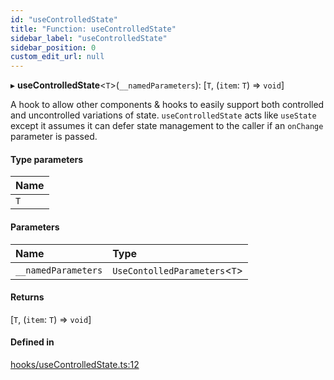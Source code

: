 ```yaml
---
id: "useControlledState"
title: "Function: useControlledState"
sidebar_label: "useControlledState"
sidebar_position: 0
custom_edit_url: null
---
```


▸ **useControlledState**<`T`\>(`__namedParameters`): [`T`, (`item`: `T`) => `void`]

A hook to allow other components & hooks to easily support both controlled and uncontrolled variations of state.
`useControlledState` acts like `useState` except it assumes it can defer state management to the caller if an `onChange` parameter is passed.

#### Type parameters

| Name |
| :------ |
| `T` |

#### Parameters

| Name | Type |
| :------ | :------ |
| `__namedParameters` | `UseContolledParameters`<`T`\> |

#### Returns

[`T`, (`item`: `T`) => `void`]

#### Defined in

[hooks/useControlledState.ts:12](https://github.com/sourcegraph/sourcegraph/blob/8be9dcbff0/client/wildcard/src/hooks/useControlledState.ts#L12)
